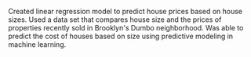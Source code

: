 Created  linear regression model to predict house prices based on house sizes. Used a data set that compares house size and the prices of properties recently sold in Brooklyn's Dumbo neighborhood. Was able to predict the cost of houses based on size using predictive modeling in machine learning. 

